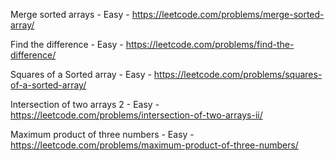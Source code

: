 Merge sorted arrays - Easy - https://leetcode.com/problems/merge-sorted-array/

Find the difference - Easy - https://leetcode.com/problems/find-the-difference/

Squares of a Sorted array - Easy - https://leetcode.com/problems/squares-of-a-sorted-array/

Intersection of two arrays 2 - Easy - https://leetcode.com/problems/intersection-of-two-arrays-ii/

Maximum product of three numbers - Easy - https://leetcode.com/problems/maximum-product-of-three-numbers/
